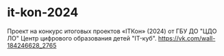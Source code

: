 # it-kon-2024
Проект на конкурс итоговых проектов «ITКон» (2024) от ГБУ ДО "ЦДО ЛО" Центр цифрового образования детей "IT-куб". https://vk.com/wall-184246628_2765
